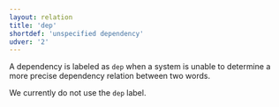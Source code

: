 ```yaml
---
layout: relation
title: 'dep'
shortdef: 'unspecified dependency'
udver: '2'
---
```


A dependency is labeled as `dep` when a system is unable to determine a more precise dependency relation between two words.

We currently do not use the `dep` label.
<!-- Interlanguage links updated Čt lis 12 09:43:23 CET 2020 -->
